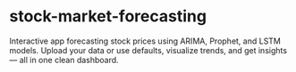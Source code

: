 # stock-market-forecasting
Interactive app forecasting stock prices using ARIMA, Prophet, and LSTM models. Upload your data or use defaults, visualize trends, and get insights — all in one clean dashboard.
